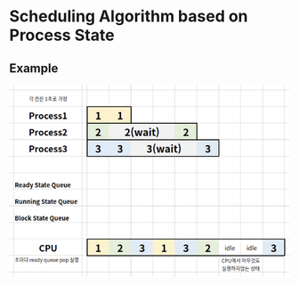 # Scheduling Algorithm based on Process State

## Example

![scheduling_algorithm_based_on_process_state](../images/ch3-3_scheduling_algorithm_based_on_process_state.png)